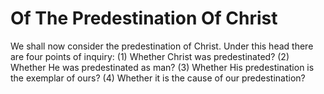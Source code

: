 # Of The Predestination Of Christ

We shall now consider the predestination of Christ. Under this head there are four points of inquiry:
(1) Whether Christ was predestinated?
(2) Whether He was predestinated as man?
(3) Whether His predestination is the exemplar of ours?
(4) Whether it is the cause of our predestination?
